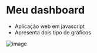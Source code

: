 # Meu dashboard
- Aplicação web em javascript 
- Apresenta dois tipo de gráficos

![image](https://user-images.githubusercontent.com/81540491/160492338-83baa563-eb8b-41c3-8707-7b5bbb5ccc81.png)
